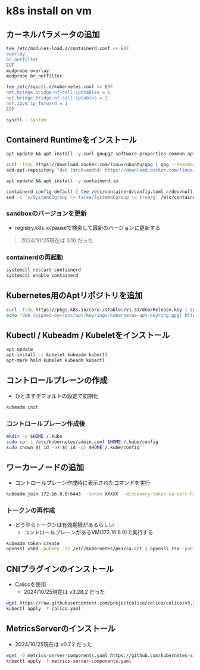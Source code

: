 # k8s install on vm
## カーネルパラメータの追加
```bash
tee /etc/modules-load.d/containerd.conf << EOF
overlay
br_netfilter
EOF
modprobe overlay
modprobe br_netfilter

tee /etc/sysctl.d/kubernetes.conf << EOF 
net.bridge.bridge-nf-call-ip6tables = 1 
net.bridge.bridge-nf-call-iptables = 1 
net.ipv4.ip_forward = 1 
EOF

sysctl --system
```

## Containerd Runtimeをインストール
```bash
apt update && apt install -y curl gnupg2 software-properties-common apt-transport-https ca-certificates

curl -fsSL https://download.docker.com/linux/ubuntu/gpg | gpg --dearmour -o /etc/apt/trusted.gpg.d/docker.gpg 
add-apt-repository "deb [arch=amd64] https://download.docker.com/linux/ubuntu $(lsb_release -cs) stable"

apt update && apt install -y containerd.io

containerd config default | tee /etc/containerd/config.toml >/dev/null 2>&1 
sed -i 's/SystemdCgroup \= false/SystemdCgroup \= true/g' /etc/containerd/config.toml
```

### sandboxのバージョンを更新
- registry.k8s.io/pauseで検索して最新のバージョンに更新する
> 2024/10/25現在は 3.10 だった

### containerdの再起動
```bash
systemctl restart containerd
systemctl enable containerd
```

## Kubernetes用のAptリポジトリを追加
```bash
curl -fsSL https://pkgs.k8s.io/core:/stable:/v1.31/deb/Release.key | sudo gpg --dearmor -o /etc/apt/keyrings/kubernetes-apt-keyring.gpg
echo 'deb [signed-by=/etc/apt/keyrings/kubernetes-apt-keyring.gpg] https://pkgs.k8s.io/core:/stable:/v1.31/deb/ /' | sudo tee /etc/apt/sources.list.d/kubernetes.list
```

## Kubectl / Kubeadm / Kubeletをインストール
```bash
apt update 
apt install -y kubelet kubeadm kubectl 
apt-mark hold kubelet kubeadm kubectl
```

## コントロールプレーンの作成
- ひとまずデフォルトの設定で初期化
```bash
kubeadm init
```

### コントロールプレーン作成後
```bash
mkdir -p $HOME /.kube
sudo cp -i /etc/kubernetes/admin.conf $HOME /.kube/config
sudo chown $( id -u):$( id -g) $HOME /.kube/config
```

## ワーカーノードの追加
- コントロールプレーン作成時に表示されたコマンドを実行
```bash
kubeadm join 172.16.8.0:6443 --token XXXXX --discovery-token-ca-cert-hash sha256:YYYY
```

### トークンの再作成
- どうやらトークンは有効期限があるらしい
    - コントロールプレーンがあるVM(172.16.8.0)で実行する
```bash
kubeadm token create
openssl x509 -pubkey -in /etc/kubernetes/pki/ca.crt | openssl rsa -pubin -outform der 2>/dev/null | openssl dgst -sha256 -hex | sed 's/^.* //'
```

## CNIプラグインのインストール
- Calicoを使用
    - 2024/10/25現在は v3.28.2 だった
```bash
wget https://raw.githubusercontent.com/projectcalico/calico/calico/v3.28.2/manifests/calico.yaml
kubectl apply -f calico.yaml
```

## MetricsServerのインストール
- 2024/10/25現在は v0.7.2 だった
```bash
wget -O metrics-server-components.yaml https://github.com/kubernetes-sigs/metrics-server/releases/download/v0.7.2/components.yaml
kubectl apply -f metrics-server-components.yaml
```
